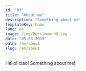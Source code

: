 ```yaml
---
id: '03'
title: "About me"
description: "Something about me"
templateKey: home
lang: en
image: /img/PersimmonHD.jpg
date: "05-03-2019"
path: /en/about
slug: /en/about
---
```


Hello! ciao! Something about me!
